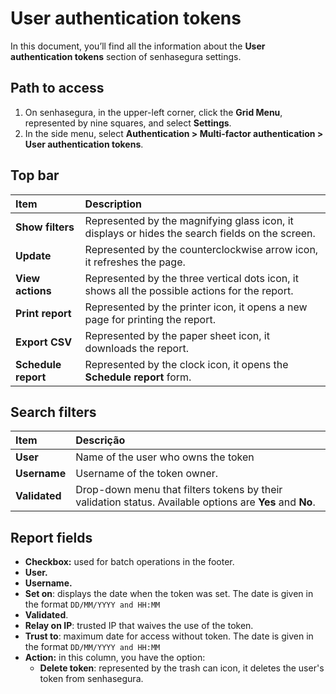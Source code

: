 # User authentication tokens

In this document, you’ll find all the information about the **User authentication tokens** section of senhasegura settings.

## Path to access

1. On senhasegura, in the upper-left corner, click the **Grid Menu**, represented by nine squares, and select **Settings**.  
2. In the side menu, select **Authentication \> Multi-factor authentication \> User authentication tokens**.

## Top bar

| Item  | Description |
| :---- | :---- |
| **Show filters** | Represented by the magnifying glass icon, it displays or hides the search fields on the screen. |
| **Update** | Represented by the counterclockwise arrow icon, it refreshes the page. |
| **View actions** | Represented by the three vertical dots icon, it shows all the possible actions for the report. |
| **Print report** | Represented by the printer icon, it opens a new page for printing the report. |
| **Export CSV** | Represented by the paper sheet icon, it downloads the report. |
| **Schedule report** | Represented by the clock icon, it opens the **Schedule report** form. |

## Search filters

| Item | Descrição |
| :---- | :---- |
| **User** | Name of the user who owns the token |
| **Username** | Username of the token owner. |
| **Validated** | Drop-down menu that filters tokens by their validation status. Available options are **Yes** and **No**. |

## Report fields

* **Checkbox:** used for batch operations in the footer.  
* **User.**  
* **Username.**  
* **Set on**: displays the date when the token was set. The date is given in the format `DD/MM/YYYY and HH:MM`  
* **Validated**.  
* **Relay on IP**: trusted IP that waives the use of the token.   
* **Trust to**: maximum date for access without token. The date is given in the format `DD/MM/YYYY and HH:MM`  
* **Action:** in this column, you have the option:  
  *  **Delete token**: represented by the trash can icon, it deletes the user's token from senhasegura.